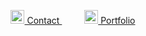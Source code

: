 <p align="center">
<a href="https://www.linkedin.com/in/allan-camposs/" target="_blank">
     <img align="side" width="22px" src="https://cdn-icons-png.flaticon.com/512/174/174857.png" /> Contact
  </a>
&emsp; &emsp;
<a href="https://www.linkedin.com/in/allan-camposs/recent-activity/all/" target="_blank">
     <img align="side" width="22px" src="https://cdn-icons-png.flaticon.com/512/4365/4365945.png" /> Portfolio
  </a>
</p>




